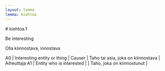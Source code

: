 ```yaml
---
layout: lemma
lemma: kiehtoa
---
```


<div class="sense">
# <span class="sensename">kiehtoa.1</span>

<span class="description">Be interesting</span>

<span class="description">Olla kiinnostava, innostava</span>

A0 | Interesting entity or thing | Causer | Taho tai asia, joka on kiinnostava | Aiheuttaja
A1 | Entity who is interested |   | Taho, joka on kiinnostunut |  

</div>

